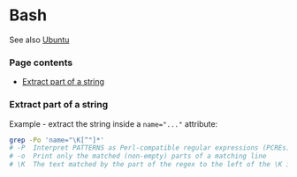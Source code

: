 # Bash

See also [Ubuntu](../ubuntu/README.md)

### Page contents

 - [Extract part of a string](#extract-part-of-a-string)

### Extract part of a string

Example - extract the string inside a `name="..."` attribute:
```bash
grep -Po 'name="\K[^"]*'
# -P  Interpret PATTERNS as Perl-compatible regular expressions (PCREs)
# -o  Print only the matched (non-empty) parts of a matching line
# \K  The text matched by the part of the regex to the left of the \K is omitted from the overall regex match
```
